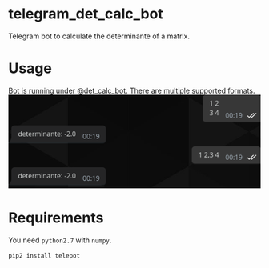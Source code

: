 # telegram_det_calc_bot

Telegram bot to calculate the determinante of a matrix.


# Usage

Bot is running under [@det_calc_bot](http://t.me/det_calc_bot).
There are multiple supported formats.
![usage example](https://raw.githubusercontent.com/vpfautz/telegram_det_calc_bot/master/screenshot_usage.png)


# Requirements

You need `python2.7` with `numpy`.

```
pip2 install telepot
```

